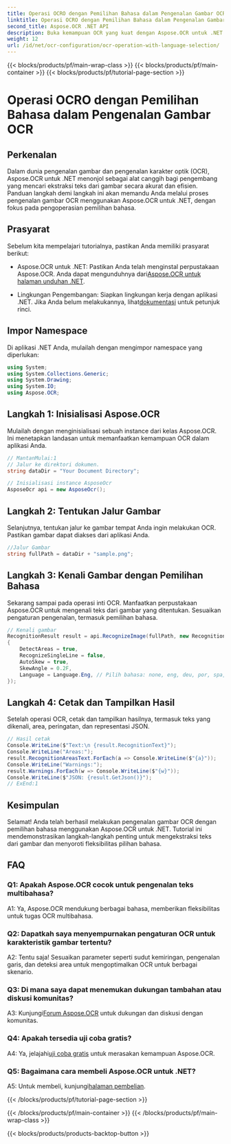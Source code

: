 ```yaml
---
title: Operasi OCRO dengan Pemilihan Bahasa dalam Pengenalan Gambar OCR
linktitle: Operasi OCRO dengan Pemilihan Bahasa dalam Pengenalan Gambar OCR
second_title: Aspose.OCR .NET API
description: Buka kemampuan OCR yang kuat dengan Aspose.OCR untuk .NET. Ekstrak teks dari gambar dengan mulus.
weight: 12
url: /id/net/ocr-configuration/ocr-operation-with-language-selection/
---
```


{{< blocks/products/pf/main-wrap-class >}}
{{< blocks/products/pf/main-container >}}
{{< blocks/products/pf/tutorial-page-section >}}

# Operasi OCRO dengan Pemilihan Bahasa dalam Pengenalan Gambar OCR

## Perkenalan

Dalam dunia pengenalan gambar dan pengenalan karakter optik (OCR), Aspose.OCR untuk .NET menonjol sebagai alat canggih bagi pengembang yang mencari ekstraksi teks dari gambar secara akurat dan efisien. Panduan langkah demi langkah ini akan memandu Anda melalui proses pengenalan gambar OCR menggunakan Aspose.OCR untuk .NET, dengan fokus pada pengoperasian pemilihan bahasa.

## Prasyarat

Sebelum kita mempelajari tutorialnya, pastikan Anda memiliki prasyarat berikut:

-  Aspose.OCR untuk .NET: Pastikan Anda telah menginstal perpustakaan Aspose.OCR. Anda dapat mengunduhnya dari[Aspose.OCR untuk halaman unduhan .NET](https://releases.aspose.com/ocr/net/).

- Lingkungan Pengembangan: Siapkan lingkungan kerja dengan aplikasi .NET. Jika Anda belum melakukannya, lihat[dokumentasi](https://reference.aspose.com/ocr/net/) untuk petunjuk rinci.

## Impor Namespace

Di aplikasi .NET Anda, mulailah dengan mengimpor namespace yang diperlukan:

```csharp
using System;
using System.Collections.Generic;
using System.Drawing;
using System.IO;
using Aspose.OCR;
```

## Langkah 1: Inisialisasi Aspose.OCR

Mulailah dengan menginisialisasi sebuah instance dari kelas Aspose.OCR. Ini menetapkan landasan untuk memanfaatkan kemampuan OCR dalam aplikasi Anda.

```csharp
// MantanMulai:1
// Jalur ke direktori dokumen.
string dataDir = "Your Document Directory";

// Inisialisasi instance AsposeOcr
AsposeOcr api = new AsposeOcr();
```

## Langkah 2: Tentukan Jalur Gambar

Selanjutnya, tentukan jalur ke gambar tempat Anda ingin melakukan OCR. Pastikan gambar dapat diakses dari aplikasi Anda.

```csharp
//Jalur Gambar
string fullPath = dataDir + "sample.png";
```

## Langkah 3: Kenali Gambar dengan Pemilihan Bahasa

Sekarang sampai pada operasi inti OCR. Manfaatkan perpustakaan Aspose.OCR untuk mengenali teks dari gambar yang ditentukan. Sesuaikan pengaturan pengenalan, termasuk pemilihan bahasa.

```csharp
// Kenali gambar
RecognitionResult result = api.RecognizeImage(fullPath, new RecognitionSettings
{
    DetectAreas = true,
    RecognizeSingleLine = false,
    AutoSkew = true,
    SkewAngle = 0.2F,
    Language = Language.Eng, // Pilih bahasa: none, eng, deu, por, spa, fra, ita, cze, dan, dum, est, fin, lav, lit, nor, pol, rum, srp_hrv, slk, slv, swe, chi
});
```

## Langkah 4: Cetak dan Tampilkan Hasil

Setelah operasi OCR, cetak dan tampilkan hasilnya, termasuk teks yang dikenali, area, peringatan, dan representasi JSON.

```csharp
// Hasil cetak
Console.WriteLine($"Text:\n {result.RecognitionText}");
Console.WriteLine("Areas:");
result.RecognitionAreasText.ForEach(a => Console.WriteLine($"{a}"));
Console.WriteLine("Warnings:");
result.Warnings.ForEach(w => Console.WriteLine($"{w}"));
Console.WriteLine($"JSON: {result.GetJson()}");
// ExEnd:1
```

## Kesimpulan

Selamat! Anda telah berhasil melakukan pengenalan gambar OCR dengan pemilihan bahasa menggunakan Aspose.OCR untuk .NET. Tutorial ini mendemonstrasikan langkah-langkah penting untuk mengekstraksi teks dari gambar dan menyoroti fleksibilitas pilihan bahasa.

## FAQ

### Q1: Apakah Aspose.OCR cocok untuk pengenalan teks multibahasa?

A1: Ya, Aspose.OCR mendukung berbagai bahasa, memberikan fleksibilitas untuk tugas OCR multibahasa.

### Q2: Dapatkah saya menyempurnakan pengaturan OCR untuk karakteristik gambar tertentu?

A2: Tentu saja! Sesuaikan parameter seperti sudut kemiringan, pengenalan garis, dan deteksi area untuk mengoptimalkan OCR untuk berbagai skenario.

### Q3: Di mana saya dapat menemukan dukungan tambahan atau diskusi komunitas?

 A3: Kunjungi[Forum Aspose.OCR](https://forum.aspose.com/c/ocr/16) untuk dukungan dan diskusi dengan komunitas.

### Q4: Apakah tersedia uji coba gratis?

 A4: Ya, jelajahi[uji coba gratis](https://releases.aspose.com/) untuk merasakan kemampuan Aspose.OCR.

### Q5: Bagaimana cara membeli Aspose.OCR untuk .NET?

 A5: Untuk membeli, kunjungi[halaman pembelian](https://purchase.aspose.com/buy).

{{< /blocks/products/pf/tutorial-page-section >}}

{{< /blocks/products/pf/main-container >}}
{{< /blocks/products/pf/main-wrap-class >}}

{{< blocks/products/products-backtop-button >}}

